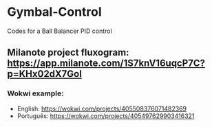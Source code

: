 # Gymbal-Control
Codes for a Ball Balancer PID control

## Milanote project fluxogram: https://app.milanote.com/1S7knV16uqcP7C?p=KHx02dX7Gol

### Wokwi example:
* English: https://wokwi.com/projects/405508376071482369
* Português: https://wokwi.com/projects/405497629903416321
